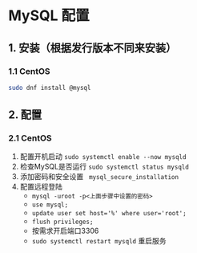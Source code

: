 # MySQL 配置
## 1. 安装（根据发行版本不同来安装）
### 1.1 CentOS
```bash
sudo dnf install @mysql
```

## 2. 配置
### 2.1 CentOS
1. 配置开机启动 `sudo systemctl enable --now mysqld`
2. 检查MySQL是否运行 `sudo systemctl status mysqld`
3. 添加密码和安全设置 ` mysql_secure_installation`
4. 配置远程登陆
	* `mysql -uroot -p<上面步骤中设置的密码>`
	* `use mysql;`
	* `update user set host='%' where user='root';`
	* `flush privileges;`
	* 按需求开启端口3306
	* `sudo systemctl restart mysqld` 重启服务
